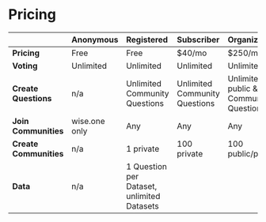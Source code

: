# Pricing



|  | Anonymous | Registered | Subscriber | Organizer | Enterprise |
| :--- | :--- | :--- | :--- | :--- | :--- |
| **Pricing** | Free | Free | $40/mo | $250/mo | Contact Us |
| **Voting** | Unlimited | Unlimited | Unlimited | Unlimited | Unlimited |
| **Create Questions** | n/a | Unlimited Community Questions | Unlimited Community Questions | Unlimited public & Community Questions | Unlimited public & Community Questions |
| **Join Communities** | wise.one only | Any | Any | Any | Any |
| **Create Communities** | n/a | 1 private | 100 private | 100 public/private | Unlimited |
| **Data** | n/a | 1 Question per Dataset, unlimited Datasets |  |  |  |

## 



